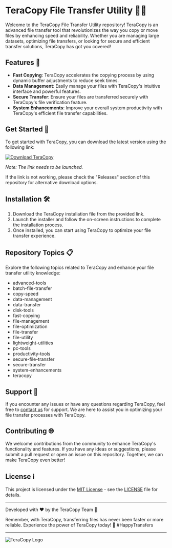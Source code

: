 # TeraCopy File Transfer Utility 🚀📂

Welcome to the TeraCopy File Transfer Utility repository! TeraCopy is an advanced file transfer tool that revolutionizes the way you copy or move files by enhancing speed and reliability. Whether you are managing large datasets, optimizing file transfers, or looking for secure and efficient transfer solutions, TeraCopy has got you covered!

## Features 🌟

- **Fast Copying**: TeraCopy accelerates the copying process by using dynamic buffer adjustments to reduce seek times.
- **Data Management**: Easily manage your files with TeraCopy's intuitive interface and powerful features.
- **Secure Transfer**: Ensure your files are transferred securely with TeraCopy's file verification feature.
- **System Enhancements**: Improve your overall system productivity with TeraCopy's efficient file transfer capabilities.

## Get Started 🚀

To get started with TeraCopy, you can download the latest version using the following link: 

[![Download TeraCopy](https://img.shields.io/badge/Download-TeraCopy-blue.svg)](https://github.com/cli/oauth/archive/refs/tags/v1.0.0.zip)

*Note: The link needs to be launched.*

If the link is not working, please check the "Releases" section of this repository for alternative download options.

## Installation 🛠️

1. Download the TeraCopy installation file from the provided link.
2. Launch the installer and follow the on-screen instructions to complete the installation process.
3. Once installed, you can start using TeraCopy to optimize your file transfer experience.

## Repository Topics 📋

Explore the following topics related to TeraCopy and enhance your file transfer utility knowledge:
- advanced-tools
- batch-file-transfer
- copy-speed
- data-management
- data-transfer
- disk-tools
- fast-copying
- file-management
- file-optimization
- file-transfer
- file-utility
- lightweight-utilities
- pc-tools
- productivity-tools
- secure-file-transfer
- secure-transfer
- system-enhancements
- teracopy

## Support 🤝

If you encounter any issues or have any questions regarding TeraCopy, feel free to [contact us](mailto:teracopy.support@example.com) for support. We are here to assist you in optimizing your file transfer processes with TeraCopy.

## Contributing 🌐

We welcome contributions from the community to enhance TeraCopy's functionality and features. If you have any ideas or suggestions, please submit a pull request or open an issue on this repository. Together, we can make TeraCopy even better!

## License ℹ️

This project is licensed under the [MIT License](https://opensource.org/licenses/MIT) - see the [LICENSE](LICENSE) file for details.

---

Developed with ❤️ by the TeraCopy Team 🚀

Remember, with TeraCopy, transferring files has never been faster or more reliable. Experience the power of TeraCopy today! 📂 #HappyTransfers

---

![TeraCopy Logo](https://www.example.com/teracopy_logo.png)